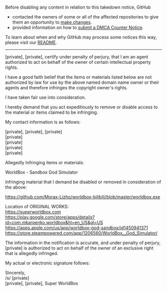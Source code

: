 Before disabling any content in relation to this takedown notice, GitHub
- contacted the owners of some or all of the affected repositories to give them an opportunity to [make changes](https://docs.github.com/en/github/site-policy/dmca-takedown-policy#a-how-does-this-actually-work).
- provided information on how to [submit a DMCA Counter Notice](https://docs.github.com/en/articles/guide-to-submitting-a-dmca-counter-notice).

To learn about when and why GitHub may process some notices this way, please visit our [README](https://github.com/github/dmca/blob/master/README.md#anatomy-of-a-takedown-notice).

---

[private], [private], certify under penalty of perjury, that I am an agent authorized to act on behalf of the owner of certain intellectual property rights.

I have a good faith belief that the items or materials listed below are not authorized by law for use by the above named domain name owner or their agents and therefore infringes the copyright owner's rights.

I have taken fair use into consideration.

I hereby demand that you act expeditiously to remove or disable access to the material or items claimed to be infringing.


My contact information is as follows:

[private], [private], [private]  
[private]  
[private]  
[private]  
[private]  


Allegedly Infringing items or materials:

WorldBox - Sandbox God Simulator

Infringing material that I demand be disabled or removed in consideration of the above:

https://github.com/Morax-Lizho/worldbox-bilibili/blob/master/worldbox.exe


Location of ORIGINAL WORKS:  
https://superworldbox.com  
https://play.google.com/store/apps/details?id=com.mkarpenko.worldbox&hl=en_US&gl=US  
https://apps.apple.com/us/app/worldbox-god-sandbox/id1450941371  
https://store.steampowered.com/app/1206560/WorldBox__God_Simulator/

The information in the notification is accurate, and under penalty of perjury, [private] is authorized to act on behalf of the owner of an exclusive right that is allegedly infringed.

My actual or electronic signature follows:

Sincerely,  
/s/ [private]  
[private], [private], Super WorldBox
